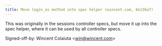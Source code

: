 ```yaml
---
title: Move login_as method into spec helper (wincent.com, 8e136a7)
---
```


This was originally in the sessions controller specs, but move it up into the spec helper, where it can be used by all controller specs.

Signed-off-by: Wincent Colaiuta &lt;win@wincent.com&gt;
